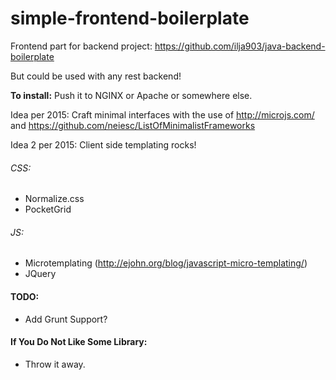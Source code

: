 # simple-frontend-boilerplate

Frontend part for backend project: https://github.com/ilja903/java-backend-boilerplate 

But could be used with any rest backend!

**To install:** Push it to NGINX or Apache or somewhere else.

Idea per 2015: Craft minimal interfaces with the use of http://microjs.com/  and https://github.com/neiesc/ListOfMinimalistFrameworks 

Idea 2 per 2015: Client side templating rocks!

###### CSS:

* Normalize.css
* PocketGrid

###### JS:

* Microtemplating (http://ejohn.org/blog/javascript-micro-templating/)
* JQuery

#### TODO:
* Add Grunt Support?

#### If You Do Not Like Some Library:
* Throw it away.
